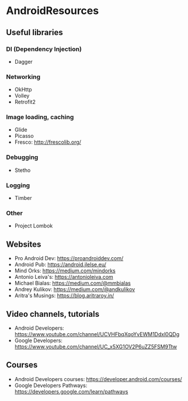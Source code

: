 # AndroidResources

## Useful libraries
### DI (Dependency Injection)
- Dagger
### Networking
- OkHttp
- Volley
- Retrofit2
### Image loading, caching
- Glide
- Picasso
- Fresco: http://frescolib.org/
### Debugging
- Stetho
### Logging
- Timber
### Other
- Project Lombok

## Websites
- Pro Android Dev: https://proandroiddev.com/
- Android Pub: https://android.jlelse.eu/
- Mind Orks: https://medium.com/mindorks
- Antonio Leiva's: https://antonioleiva.com
- Michael Bialas: https://medium.com/@mmbialas
- Andrey Kulikov: https://medium.com/@andkulikov
- Aritra's Musings: https://blog.aritraroy.in/

## Video channels, tutorials
- Android Developers: https://www.youtube.com/channel/UCVHFbqXqoYvEWM1Ddxl0QDg
- Google Developers: https://www.youtube.com/channel/UC_x5XG1OV2P6uZZ5FSM9Ttw

## Courses
- Android Developers courses: https://developer.android.com/courses/
- Google Developers Pathways: https://developers.google.com/learn/pathways
